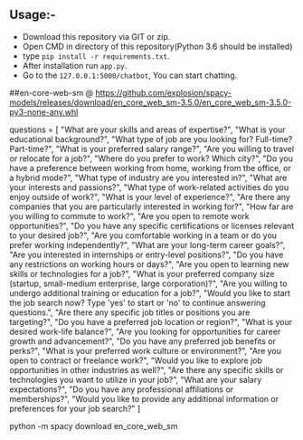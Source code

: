 ## Usage:-
- Download this repository via GIT or zip.
- Open CMD in directory of this repository(Python 3.6 should be installed)
- type `pip install -r requirements.txt`.
- After installation run `app.py`.
- Go to the `127.0.0.1:5000/chatbot`, You can start chatting.

##en-core-web-sm @ https://github.com/explosion/spacy-models/releases/download/en_core_web_sm-3.5.0/en_core_web_sm-3.5.0-py3-none-any.whl

questions = [
"What are your skills and areas of expertise?",
"What is your educational background?",
"What type of job are you looking for? Full-time? Part-time?",
"What is your preferred salary range?",
"Are you willing to travel or relocate for a job?",
"Where do you prefer to work? Which city?",
"Do you have a preference between working from home, working from the office, or a hybrid mode?",
"What type of industry are you interested in?",
"What are your interests and passions?",
"What type of work-related activities do you enjoy outside of work?",
"What is your level of experience?",
"Are there any companies that you are particularly interested in working for?",
"How far are you willing to commute to work?",
"Are you open to remote work opportunities?",
"Do you have any specific certifications or licenses relevant to your desired job?",
"Are you comfortable working in a team or do you prefer working independently?",
"What are your long-term career goals?",
"Are you interested in internships or entry-level positions?",
"Do you have any restrictions on working hours or days?",
"Are you open to learning new skills or technologies for a job?",
"What is your preferred company size (startup, small-medium enterprise, large corporation)?",
"Are you willing to undergo additional training or education for a job?",
"Would you like to start the job search now? Type 'yes' to start or 'no' to continue answering questions.",
"Are there any specific job titles or positions you are targeting?",
"Do you have a preferred job location or region?",
"What is your desired work-life balance?",
"Are you looking for opportunities for career growth and advancement?",
"Do you have any preferred job benefits or perks?",
"What is your preferred work culture or environment?",
"Are you open to contract or freelance work?",
"Would you like to explore job opportunities in other industries as well?",
"Are there any specific skills or technologies you want to utilize in your job?",
"What are your salary expectations?",
"Do you have any professional affiliations or memberships?",
"Would you like to provide any additional information or preferences for your job search?"
]


python -m spacy download en_core_web_sm